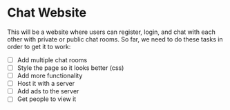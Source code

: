# Chat Website
This will be a website where users can register, login, and chat with each other with private or public chat rooms. So far, we need to do these tasks in order to get it to work:
- [ ] Add multiple chat rooms
- [ ] Style the page so it looks better (css)
- [ ] Add more functionality
- [ ] Host it with a server
- [ ] Add ads to the server
- [ ] Get people to view it
